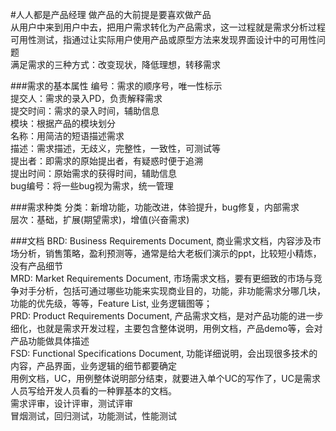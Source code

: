 #人人都是产品经理
做产品的大前提是要喜欢做产品  
从用户中来到用户中去，把用户需求转化为产品需求，这一过程就是需求分析过程  
可用性测试，指通过让实际用户使用产品或原型方法来发现界面设计中的可用性问题  
满足需求的三种方式：改变现状，降低理想，转移需求  

###需求的基本属性
编号：需求的顺序号，唯一性标示  
提交人：需求的录入PD，负责解释需求  
提交时间：需求的录入时间，辅助信息  
模块：根据产品的模块划分  
名称：用简洁的短语描述需求  
描述：需求描述，无歧义，完整性，一致性，可测试等  
提出者：即需求的原始提出者，有疑惑时便于追溯  
提出时间：原始需求的获得时间，辅助信息  
bug编号：将一些bug视为需求，统一管理  

###需求种类
分类：新增功能，功能改进，体验提升，bug修复，内部需求  
层次：基础，扩展(期望需求)，增值(兴奋需求)  

###文档
BRD: Business Requirements Document, 商业需求文档，内容涉及市场分析，销售策略，盈利预测等，通常是给大老板们演示的ppt，比较短小精炼，没有产品细节  
MRD: Market Requirements Document, 市场需求文档，要有更细致的市场与竞争对手分析，包括可通过哪些功能来实现商业目的，功能，非功能需求分哪几块，功能的优先级，等等，Feature List, 业务逻辑图等；  
PRD: Product Requirements Document, 产品需求文档，是对产品功能的进一步细化，也就是需求开发过程，主要包含整体说明，用例文档，产品demo等，会对产品功能做具体描述  
FSD: Functional Specifications Document, 功能详细说明，会出现很多技术的内容，产品界面，业务逻辑的细节都要确定  
用例文档，UC，用例整体说明部分结束，就要进入单个UC的写作了，UC是需求人员写给开发人员看的一种罪基本的文档。  
需求评审，设计评审，测试评审  
冒烟测试，回归测试，功能测试，性能测试